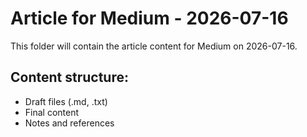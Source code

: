 # Article for Medium - 2026-07-16

This folder will contain the article content for Medium on 2026-07-16.

## Content structure:
- Draft files (.md, .txt)
- Final content
- Notes and references
